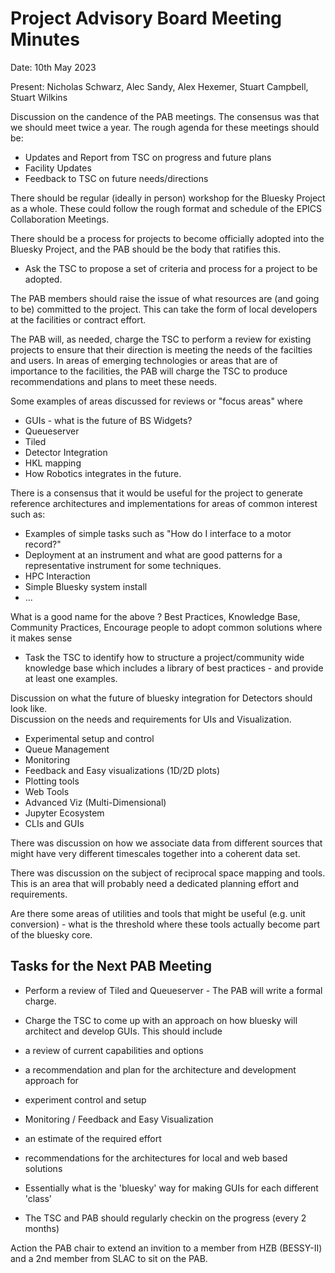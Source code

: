 # Project Advisory Board Meeting Minutes

Date: 10th May 2023

Present: Nicholas Schwarz, Alec Sandy, Alex Hexemer, Stuart Campbell, Stuart Wilkins

Discussion on the candence of the PAB meetings.  The consensus was that we should meet twice a year.
The rough agenda for these meetings should be:
  * Updates and Report from TSC on progress and future plans
  * Facility Updates
  * Feedback to TSC on future needs/directions

There should be regular (ideally in person) workshop for the Bluesky Project as a whole.  These could follow the rough format and schedule of the EPICS Collaboration
Meetings. 

There should be a process for projects to become officially adopted into the Bluesky Project, and the PAB should be the body that ratifies this. 
- Ask the TSC to propose a set of criteria and process for a project to be adopted. 

The PAB members should raise the issue of what resources are (and going to be) committed to the project.  This can take the form of local developers
at the facilities or contract effort.  

The PAB will, as needed, charge the TSC to perform a review for existing projects to ensure that their direction is meeting the needs of the facilties and users. 
In areas of emerging technologies or areas that are of importance to the facilities, the PAB will charge the TSC to produce recommendations and plans to 
meet these needs.  

Some examples of areas discussed for reviews or "focus areas" where 
* GUIs - what is the future of BS Widgets?
* Queueserver 
* Tiled 
* Detector Integration
* HKL mapping
* How Robotics integrates in the future.

There is a consensus that it would be useful for the project to generate reference architectures and implementations for areas of common interest such as:
 * Examples of simple tasks such as "How do I interface to a motor record?"
 * Deployment at an instrument and what are good patterns for a representative instrument for some techniques.
 * HPC Interaction
 * Simple Bluesky system install
 * ...

What is a good name for the above ?  Best Practices, Knowledge Base, Community Practices, 
Encourage people to adopt common solutions where it makes sense
- Task the TSC to identify how to structure a project/community wide knowledge base which includes a library of best practices - and provide at least one examples. 

Discussion on what the future of bluesky integration for Detectors should look like.   
Discussion on the needs and requirements for UIs and Visualization. 
 * Experimental setup and control
 * Queue Management
 * Monitoring
 * Feedback and Easy visualizations (1D/2D plots) 
 * Plotting tools
 * Web Tools
 * Advanced Viz (Multi-Dimensional)
 * Jupyter Ecosystem
 * CLIs and GUIs 

There was discussion on how we associate data from different sources that might have very different timescales together into a coherent data set. 

There was discussion on the subject of reciprocal space mapping and tools.  This is an area that will probably need a dedicated planning effort and requirements. 

Are there some areas of utilities and tools that might be useful (e.g. unit conversion) - what is the threshold 
where these tools actually become part of the bluesky core.

## Tasks for the Next PAB Meeting

* Perform a review of Tiled and Queueserver - The PAB will write a formal charge. 

* Charge the TSC to come up with an approach on how bluesky will architect and develop GUIs.  This should include
*   a review of current capabilities and options
*   a recommendation and plan for the architecture and development approach for 
*    experiment control and setup
*    Monitoring / Feedback and Easy Visualization
*   an estimate of the required effort
*   recommendations for the architectures for local and web based solutions
*   Essentially what is the 'bluesky' way for making GUIs for each different 'class' 
*   The TSC and PAB should regularly checkin on the progress (every 2 months)

Action the PAB chair to extend an invition to a member from HZB (BESSY-II) and a 2nd member from SLAC to sit on the PAB. 



